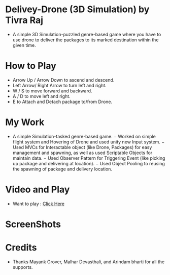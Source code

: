# Delivey-Drone (3D Simulation) by Tivra Raj

- A simple 3D Simulation-puzzled genre-based game where you have to use drone to deliver the packages to its marked destination within the given time.

# How to Play

- Arrow Up / Arrow Down to ascend and descend.
- Left Arrow/ Right Arrow to turn left and right.
- W / S to move forward and backward.
- A / D to move left and right.
- E to Attach and Detach package to/from Drone.

# My Work

-  A simple Simulation-tasked genre-based game.
− Worked on simple flight system and Hovering of Drone and used unity new Input system.
− Used MVCs for Interactable object (like Drone, Packages) for easy management and spawning, as well as used Scriptable Objects for maintain data.
− Used Observer Pattern for Triggering Event (like picking up package and delivering at location).
− Used Object Pooling to reusing the spawning of package and delivery location.

# Video and Play

- Want to play : <a href="https://kingpheonix.itch.io/delivery-drone" target="_blank">Click Here</a>

# ScreenShots


# Credits

- Thanks Mayank Grover, Malhar Devasthali, and Arindam bharti for all the supports. 
